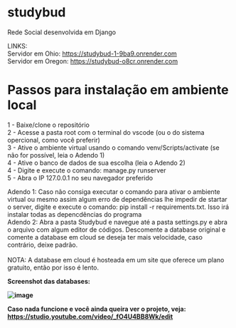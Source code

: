 # studybud
 Rede Social desenvolvida em Django

LINKS: <br br>
Servidor em Ohio: https://studybud-1-9ba9.onrender.com <br>
Servidor em  Oregon: https://studybud-o8cr.onrender.com <br>

<h1>Passos para instalação em ambiente local</h1>

1 - Baixe/clone o repositório <br>
2 - Acesse a pasta root com o terminal do vscode (ou o do sistema opercional, como você preferir) <br>
3 - Ative o ambiente virtual usando o comando venv/Scripts/activate (se não for possível, leia o Adendo 1) <br>
4 - Ative o banco de dados de sua escolha (leia o Adendo 2) <br>
4 - Digite e execute o comando: manage.py runserver <br>
5 - Abra o IP 127.0.0.1 no seu navegador preferido <br>

Adendo 1: Caso não consiga executar o comando para ativar o ambiente virtual ou mesmo assim algum erro de dependências lhe impedir de startar o server, digite e execute o comando: pip install -r requirements.txt. Isso irá instalar todas as depencdências do programa <br>
Adendo 2: Abra a pasta Studybud e navegue até a pasta settings.py e abra o arquivo com algum editor de códigos. Descomente a database original e comente a database em cloud se deseja ter mais velocidade, caso contrário, deixe padrão. <br> <br>
 NOTA: A database em cloud é hosteada em um site que oferece um plano gratuito, então por isso é lento.

<b>Screenshot das databases:<b> <br>

![image](https://github.com/Matheus-Forte-Melo/studybud/assets/114398115/166cecab-3abe-4d3d-a290-407454cb8fa4)

Caso nada funcione e você ainda queira ver o projeto, veja: <br>
[https://studio.youtube.com/video/_fO4U4BB8Wk/edit ](https://youtu.be/_fO4U4BB8Wk)
